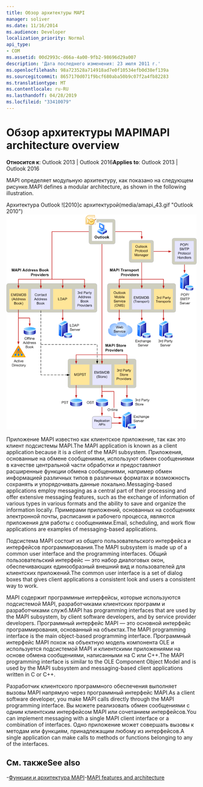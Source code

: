 ```yaml
---
title: Обзор архитектуры MAPI
manager: soliver
ms.date: 11/16/2014
ms.audience: Developer
localization_priority: Normal
api_type:
- COM
ms.assetid: 00d2993c-d66a-4a00-9fb2-98696d29a007
description: 'Дата последнего изменения: 23 июля 2011 г.'
ms.openlocfilehash: 98a723528a714918ad7e0f10534efb0d38ef139a
ms.sourcegitcommit: 8657170d071f9bcf680aba50b9c07f2a4fb82283
ms.translationtype: MT
ms.contentlocale: ru-RU
ms.lasthandoff: 04/28/2019
ms.locfileid: "33410079"
---
```

# <a name="mapi-architecture-overview"></a><span data-ttu-id="6c4e1-103">Обзор архитектуры MAPI</span><span class="sxs-lookup"><span data-stu-id="6c4e1-103">MAPI architecture overview</span></span>
 
<span data-ttu-id="6c4e1-104">**Относится к**: Outlook 2013 | Outlook 2016</span><span class="sxs-lookup"><span data-stu-id="6c4e1-104">**Applies to**: Outlook 2013 | Outlook 2016</span></span> 
  
<span data-ttu-id="6c4e1-105">MAPI определяет модульную архитектуру, как показано на следующем рисунке.</span><span class="sxs-lookup"><span data-stu-id="6c4e1-105">MAPI defines a modular architecture, as shown in the following illustration.</span></span>  
  
<span data-ttu-id="6c4e1-106">Архитектура Outlook ![2010]с архитектурой(media/amapi_43.gif "Outlook 2010")</span><span class="sxs-lookup"><span data-stu-id="6c4e1-106">![Outlook 2010 architecture](media/amapi_43.gif "Outlook 2010 architecture")</span></span>
  
<span data-ttu-id="6c4e1-107">Приложение MAPI известно как клиентское приложение, так как это клиент подсистемы MAPI.</span><span class="sxs-lookup"><span data-stu-id="6c4e1-107">The MAPI application is known as a client application because it is a client of the MAPI subsystem.</span></span> <span data-ttu-id="6c4e1-108">Приложения, основанные на обмене сообщениями, используют обмен сообщениями в качестве центральной части обработки и предоставляют расширенные функции обмена сообщениями, например обмен информацией различных типов в различных форматах и возможность сохранять и упорядочивать данные локально.</span><span class="sxs-lookup"><span data-stu-id="6c4e1-108">Messaging-based applications employ messaging as a central part of their processing and offer extensive messaging features, such as the exchange of information of various types in various formats and the ability to save and organize the information locally.</span></span> <span data-ttu-id="6c4e1-109">Примерами приложений, основанных на сообщениях электронной почты, расписания и рабочего процесса, являются приложения для работы с сообщениями.</span><span class="sxs-lookup"><span data-stu-id="6c4e1-109">Email, scheduling, and work flow applications are examples of messaging-based applications.</span></span>
  
<span data-ttu-id="6c4e1-110">Подсистема MAPI состоит из общего пользовательского интерфейса и интерфейсов программирования.</span><span class="sxs-lookup"><span data-stu-id="6c4e1-110">The MAPI subsystem is made up of a common user interface and the programming interfaces.</span></span> <span data-ttu-id="6c4e1-111">Общий пользовательский интерфейс — это набор диалоговых окон, обеспечивающих единообразный внешний вид и пользователей для клиентских приложений.</span><span class="sxs-lookup"><span data-stu-id="6c4e1-111">The common user interface is a set of dialog boxes that gives client applications a consistent look and users a consistent way to work.</span></span>
  
<span data-ttu-id="6c4e1-112">MAPI содержит программные интерфейсы, которые используются подсистемой MAPI, разработчиками клиентских программ и разработчиками служб.</span><span class="sxs-lookup"><span data-stu-id="6c4e1-112">MAPI has programming interfaces that are used by the MAPI subsystem, by client software developers, and by service provider developers.</span></span> <span data-ttu-id="6c4e1-113">Программный интерфейс MAPI — это основной интерфейс программирования, основанный на объектах.</span><span class="sxs-lookup"><span data-stu-id="6c4e1-113">The MAPI programming interface is the main object-based programming interface.</span></span> <span data-ttu-id="6c4e1-114">Программный интерфейс MAPI похож на объектную модель компонента OLE и используется подсистемой MAPI и клиентскими приложениями на основе обмена сообщениями, написанными на C или C++.</span><span class="sxs-lookup"><span data-stu-id="6c4e1-114">The MAPI programming interface is similar to the OLE Component Object Model and is used by the MAPI subsystem and messaging-based client applications written in C or C++.</span></span> 
  
<span data-ttu-id="6c4e1-115">Разработчик клиентского программного обеспечения выполняет вызовы MAPI напрямую через программный интерфейс MAPI.</span><span class="sxs-lookup"><span data-stu-id="6c4e1-115">As a client software developer, you make MAPI calls directly through the MAPI programming interface.</span></span> <span data-ttu-id="6c4e1-116">Вы можете реализовать обмен сообщениями с одним клиентским интерфейсом MAPI или сочетанием интерфейсов.</span><span class="sxs-lookup"><span data-stu-id="6c4e1-116">You can implement messaging with a single MAPI client interface or a combination of interfaces.</span></span> <span data-ttu-id="6c4e1-117">Одно приложение может совершать вызовы к методам или функциям, принадлежащим любому из интерфейсов.</span><span class="sxs-lookup"><span data-stu-id="6c4e1-117">A single application can make calls to methods or functions belonging to any of the interfaces.</span></span>
  
## <a name="see-also"></a><span data-ttu-id="6c4e1-118">См. также</span><span class="sxs-lookup"><span data-stu-id="6c4e1-118">See also</span></span>

<span data-ttu-id="6c4e1-119">-[Функции и архитектура MAPI](mapi-features-and-architecture.md)</span><span class="sxs-lookup"><span data-stu-id="6c4e1-119">-[MAPI features and architecture](mapi-features-and-architecture.md)</span></span>

